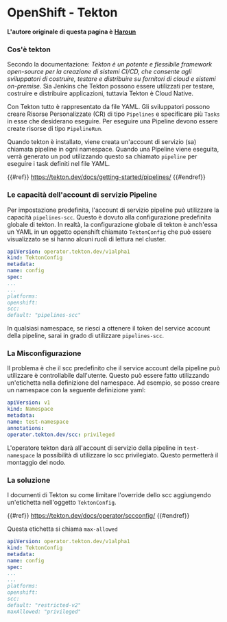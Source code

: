 # OpenShift - Tekton

**L'autore originale di questa pagina è** [**Haroun**](https://www.linkedin.com/in/haroun-al-mounayar-571830211)

### Cos'è tekton

Secondo la documentazione: _Tekton è un potente e flessibile framework open-source per la creazione di sistemi CI/CD, che consente agli sviluppatori di costruire, testare e distribuire su fornitori di cloud e sistemi on-premise._ Sia Jenkins che Tekton possono essere utilizzati per testare, costruire e distribuire applicazioni, tuttavia Tekton è Cloud Native.&#x20;

Con Tekton tutto è rappresentato da file YAML. Gli sviluppatori possono creare Risorse Personalizzate (CR) di tipo `Pipelines` e specificare più `Tasks` in esse che desiderano eseguire. Per eseguire una Pipeline devono essere create risorse di tipo `PipelineRun`.

Quando tekton è installato, viene creata un'account di servizio (sa) chiamata pipeline in ogni namespace. Quando una Pipeline viene eseguita, verrà generato un pod utilizzando questo sa chiamato `pipeline` per eseguire i task definiti nel file YAML.

{{#ref}}
https://tekton.dev/docs/getting-started/pipelines/
{{#endref}}

### Le capacità dell'account di servizio Pipeline

Per impostazione predefinita, l'account di servizio pipeline può utilizzare la capacità `pipelines-scc`. Questo è dovuto alla configurazione predefinita globale di tekton. In realtà, la configurazione globale di tekton è anch'essa un YAML in un oggetto openshift chiamato `TektonConfig` che può essere visualizzato se si hanno alcuni ruoli di lettura nel cluster.
```yaml
apiVersion: operator.tekton.dev/v1alpha1
kind: TektonConfig
metadata:
name: config
spec:
...
...
platforms:
openshift:
scc:
default: "pipelines-scc"
```
In qualsiasi namespace, se riesci a ottenere il token del service account della pipeline, sarai in grado di utilizzare `pipelines-scc`.

### La Misconfigurazione

Il problema è che il scc predefinito che il service account della pipeline può utilizzare è controllabile dall'utente. Questo può essere fatto utilizzando un'etichetta nella definizione del namespace. Ad esempio, se posso creare un namespace con la seguente definizione yaml:
```yaml
apiVersion: v1
kind: Namespace
metadata:
name: test-namespace
annotations:
operator.tekton.dev/scc: privileged
```
L'operatore tekton darà all'account di servizio della pipeline in `test-namespace` la possibilità di utilizzare lo scc privilegiato. Questo permetterà il montaggio del nodo.

### La soluzione

I documenti di Tekton su come limitare l'override dello scc aggiungendo un'etichetta nell'oggetto `TektonConfig`.

{{#ref}}
https://tekton.dev/docs/operator/sccconfig/
{{#endref}}

Questa etichetta si chiama `max-allowed`&#x20;
```yaml
apiVersion: operator.tekton.dev/v1alpha1
kind: TektonConfig
metadata:
name: config
spec:
...
...
platforms:
openshift:
scc:
default: "restricted-v2"
maxAllowed: "privileged"
```

